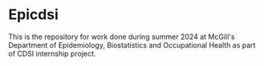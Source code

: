 # Epicdsi
This is the repository for work done during summer 2024 at McGill's Department of Epidemiology, Biostatistics and Occupational Health as part of CDSI internship project.

